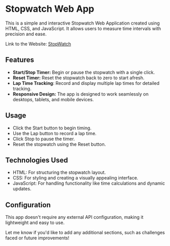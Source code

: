 # Stopwatch Web App

This is a simple and interactive Stopwatch Web Application created using HTML, CSS, and JavaScript. It allows users to measure time intervals with precision and ease.

Link to the Website: [StopWatch](https://ishitha21.github.io/Prodigy_WD_02/)

## Features
- **Start/Stop Timer:** Begin or pause the stopwatch with a single click.
- **Reset Timer:** Reset the stopwatch back to zero to start afresh.
- **Lap Time Tracking**: Record and display multiple lap times for detailed tracking.
- **Responsive Design:** The app is designed to work seamlessly on desktops, tablets, and mobile devices.

## Usage
- Click the Start button to begin timing.
- Use the Lap button to record a lap time.
- Click Stop to pause the timer.
- Reset the stopwatch using the Reset button.

## Technologies Used
- HTML: For structuring the stopwatch layout.
- CSS: For styling and creating a visually appealing interface.
- JavaScript: For handling functionality like time calculations and dynamic updates.

## Configuration
This app doesn't require any external API configuration, making it lightweight and easy to use.

Let me know if you'd like to add any additional sections, such as challenges faced or future improvements!
